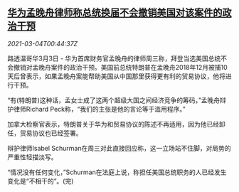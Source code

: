 <!--1614819312000-->
[华为孟晚舟律师称总统换届不会撤销美国对该案件的政治干预](https://cn.reuters.com/article/huawei-cfo-usa-0303-wedn-idCNKCS2AW023)
------

<div><i>2021-03-04T00:44:37Z</i></div><p>路透温哥华3月3日 - 华为首席财务官孟晚舟的律师周三称，拜登当选美国总统不会撤销对孟晚舟案件的政治干预。美国前总统特朗普在孟晚舟2018年12月被捕10天后曾表示，如果孟晚舟案能帮助美国从中国那里获得更有利的贸易协议，他将进行干预。</p><p>“有(特朗普)这种话，孟女士成了这两个超级大国之间经济竞争的筹码，”孟晚舟辩护律师Richard Peck称，“我们的主张是他的言论等于滥用程序。”</p><p>加拿大检察官表示，特朗普关于华为和贸易协议的陈述不再适用，因为他已经卸任，贸易协议也已经签署。</p><p>辩护律师Isabel Schurman在周三对此直接回应称，这一立场站不住脚，对局势的严重性轻描淡写。</p><p>“情况没有任何变化，”Schurman在法庭上说，称担任美国总统职务的人已经发生变化是“不相干的”。(完)</p>
